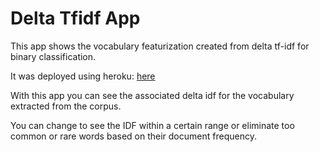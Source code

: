# Delta Tfidf App

This app shows the vocabulary featurization created from delta tf-idf for binary classification.

It was deployed using heroku: [here](https://deltatfidf.herokuapp.com/)

With this app you can see the associated delta idf for the vocabulary extracted from the corpus.

You can change to see the IDF within a certain range or eliminate too common or rare words based on 
their document frequency.